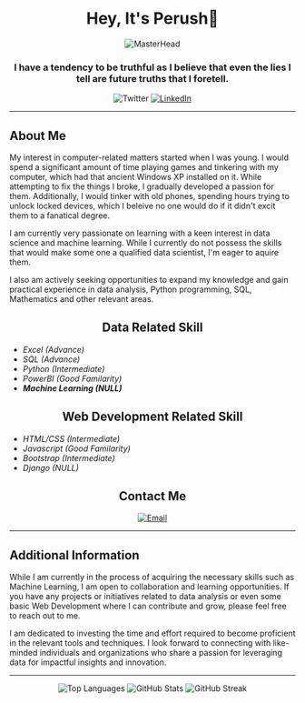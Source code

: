 <h1 align="center">Hey, It's Perush👋</h1>

<p align="center">
  <img src="https://external-content.duckduckgo.com/iu/?u=https%3A%2F%2Fmir-s3-cdn-cf.behance.net%2Fproject_modules%2F1400_opt_1%2F6c0f9b95746151.5e9ecde69599e.gif&f=1&nofb=1&ipt=2ef42c9e3a39ccaf5846dd53ae54b201845af1767ea8ef3b4624ca487c2287c4&ipo=images" alt="MasterHead" />
</p>

<h3 align="center">I have a tendency to be truthful as I believe that even the lies I tell are future truths that I foretell.</h3>

<p align="center">
  <a [href="https://twitter.com/perush12](https://twitter.com/PerushTheSeeker)" target="_blank">
    <img src="https://img.shields.io/twitter/follow/perushTheSeeker?logo=twitter&style=for-the-badge" alt="Twitter" />
  </a>
  <a href="https://linkedin.com/in/@perush-parajuli" target="_blank">
    <img src="https://img.shields.io/badge/LinkedIn-%40perush%20parajuli-blue?logo=linkedin&style=for-the-badge" alt="LinkedIn" />
  </a>
</p>

<hr>

<h2 align="left">About Me</h2>

<p align="left">My interest in computer-related matters started when I was young. I would spend a significant amount of time playing games and tinkering with my computer, which had that ancient Windows XP installed on it. While attempting to fix the things I broke, I gradually developed a passion for them. Additionally, I would tinker with old phones, spending hours trying to unlock locked devices, which I beleive no one would do if it didn't excit them to a fanatical degree.</p>

<p align="left">I am currently very passionate on learning with a keen interest in data science and machine learning. While I currently do not possess the skills that would make some one a qualified data scientist, I'm eager to aquire them.</p>

<p align="left">I also am actively seeking opportunities to expand my knowledge and gain practical experience in data analysis, Python programming, SQL, Mathematics and other relevant areas.</p>

<h2 align="center">Data Related Skill</h2>

<p align="Left">
  <em>
    <ul> 
      <li>Excel (Advance)</li>
      <li>SQL (Advance)</li>
      <li>Python (Intermediate)</li>
      <li>PowerBI (Good Familarity)</li>
      <strong><li>Machine Learning (NULL)</li></strong>
    </ul>
  </em>
</p>

<h2 align="center">Web Development Related Skill</h2>

<p align="right">
  <em>
    <ul> 
      <li>HTML/CSS (Intermediate)</li>
      <li>Javascript (Good Familarity)</li>
      <li>Bootstrap (Intermediate)</li>
      <li>Django (NULL)</li>
    </ul>
  </em>
</p>

<h2 align="center">Contact Me</h2>

<p align="center">
  <a href="mailto:perushparajuli@gmail.com" target="_blank">
    <img src="https://img.shields.io/badge/Email-perushparajuli%40gmail.com-red?style=for-the-badge&logo=gmail" alt="Email" />
  </a>
</p>

<hr>

<h2 align="left">Additional Information</h2>

<p align="left">While I am currently in the process of acquiring the necessary skills such as Machine Learning, I am open to collaboration and learning opportunities. If you have any projects or initiatives related to data analysis or even some basic Web Development where I can contribute and grow, please feel free to reach out to me.</p>

<p align="left">I am dedicated to investing the time and effort required to become proficient in the relevant tools and techniques. I look forward to connecting with like-minded individuals and organizations who share a passion for leveraging data for impactful insights and innovation.</p>

<hr>

<p align="center">
  <img src="https://github-readme-stats.vercel.app/api/top-langs?username=perushparajuli&show_icons=true&locale=en&layout=compact" alt="Top Languages" />
  <img src="https://github-readme-stats.vercel.app/api?username=perushparajuli&show_icons=true&locale=en" alt="GitHub Stats" />
  <img src="https://github-readme-streak-stats.herokuapp.com/?user=perushparajuli" alt="GitHub Streak" />
</p>
